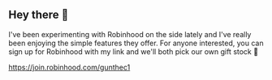 ## Hey there 👋

I've been experimenting with Robinhood on the side lately and I've really been enjoying the simple features they offer. For anyone interested, you can sign up for Robinhood with my link and we'll both pick our own gift stock 🎁

https://join.robinhood.com/gunthec1
